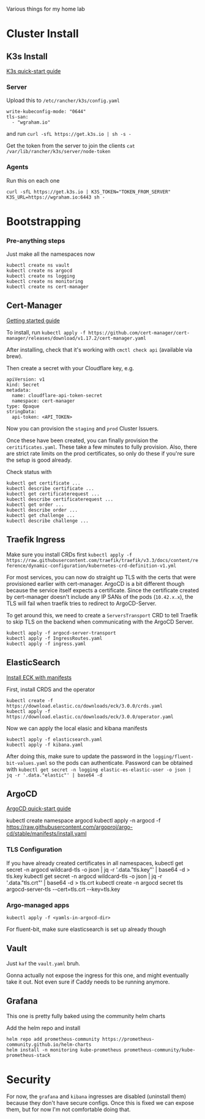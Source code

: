 Various things for my home lab


# Cluster Install
## K3s Install
[K3s quick-start guide](https://docs.k3s.io/quick-start)

### Server
Upload this to `/etc/rancher/k3s/config.yaml`
```
write-kubeconfig-mode: "0644"
tls-san:
  - "wgraham.io"
```

and run `curl -sfL https://get.k3s.io | sh -s -`

Get the token from the server to join the clients
`cat /var/lib/rancher/k3s/server/node-token`

### Agents
Run this on each one

`curl -sfL https://get.k3s.io | K3S_TOKEN="TOKEN_FROM_SERVER" K3S_URL=https://wgraham.io:6443 sh -`

# Bootstrapping
### Pre-anything steps

Just make all the namespaces now
```
kubectl create ns vault
kubectl create ns argocd
kubectl create ns logging
kubectl create ns monitoring
kubectl create ns cert-manager
```

## Cert-Manager
[Getting started guide](https://cert-manager.io/docs/installation/)

To install, run
`kubectl apply -f https://github.com/cert-manager/cert-manager/releases/download/v1.17.2/cert-manager.yaml`

After installing, check that it's working with `cmctl check api` (available via brew).

Then create a secret with your Cloudflare key, e.g.

```
apiVersion: v1
kind: Secret
metadata:
  name: cloudflare-api-token-secret
  namespace: cert-manager
type: Opaque
stringData:
  api-token: <API_TOKEN>
```

Now you can provision the `staging` and `prod` Cluster Issuers.

Once these have been created, you can finally provision the `ceritificates.yaml`. These take a few minutes to fully provision. Also, there are strict rate limits on the prod certificates, so only do these if you're sure the setup is good already.

Check status with
```
kubectl get certificate ...
kubectl describe certificate ...
kubectl get certificaterequest ...
kubectl describe certificaterequest ...
kubectl get order ...
kubectl describe order ...
kubectl get challenge ...
kubectl describe challenge ...
```

## Traefik Ingress

Make sure you install CRDs first
`kubectl apply -f https://raw.githubusercontent.com/traefik/traefik/v3.3/docs/content/reference/dynamic-configuration/kubernetes-crd-definition-v1.yml`

For most services, you can now do straight up TLS with the certs that were provisioned earlier with cert-manager. ArgoCD is a bit different though because the service itself expects a certificate. Since the certificate created by cert-manager doesn't include any IP SANs of the pods (`10.42.x.x`), the TLS will fail when traefik tries to redirect to ArgoCD-Server.

To get around this, we need to create a `ServersTransport` CRD to tell Traefik to skip TLS on the backend when communicating with the ArgoCD Server.

```
kubectl apply -f argocd-server-transport
kubectl apply -f IngressRoutes.yaml
kubectl apply -f ingress.yaml
```

## ElasticSearch
[Install ECK with manifests](https://www.elastic.co/docs/deploy-manage/deploy/cloud-on-k8s/install-using-yaml-manifest-quickstart)

First, install CRDS and the operator

```
kubectl create -f https://download.elastic.co/downloads/eck/3.0.0/crds.yaml
kubectl apply -f https://download.elastic.co/downloads/eck/3.0.0/operator.yaml
```

Now we can apply the local elasic and kibana manifests

```
kubectl apply -f elasticsearch.yaml
kubectl apply -f kibana.yaml
```

After doing this, make sure to update the password in the `logging/fluent-bit-values.yaml` so the pods can authenticate. Password can be obtained with `kubectl get secret -n logging elastic-es-elastic-user -o json | jq -r '.data."elastic"' | base64 -d`

## ArgoCD
[ArgoCD quick-start guide](https://argo-cd.readthedocs.io/en/stable/getting_started/)

kubectl create namespace argocd
kubectl apply -n argocd -f https://raw.githubusercontent.com/argoproj/argo-cd/stable/manifests/install.yaml

### TLS Configuration
If you have already created certificates in all namespaces,
kubectl get secret -n argocd wildcard-tls -o json | jq -r '.data."tls.key"' | base64 -d > tls.key
kubectl get secret -n argocd wildcard-tls -o json | jq -r '.data."tls.crt"' | base64 -d > tls.crt
kubectl create -n argocd secret tls argocd-server-tls --cert=tls.crt --key=tls.key

### Argo-managed apps
`kubectl apply -f <yamls-in-argocd-dir>`

For fluent-bit, make sure elasticsearch is set up already though

## Vault
Just `kaf` the `vault.yaml` bruh.

Gonna actually not expose the ingress for this one, and might eventually take it out. Not even sure if Caddy needs to be running anymore.

## Grafana
This one is pretty fully baked using the community helm charts

Add the helm repo and install
```
helm repo add prometheus-community https://prometheus-community.github.io/helm-charts
helm install -n monitoring kube-prometheus prometheus-community/kube-prometheus-stack
```

# Security

For now, the `grafana` and `kibana` ingresses are disabled (uninstall them) because they don't have secure configs. Once this is fixed we can expose them, but for now I'm not comfortable doing that.
